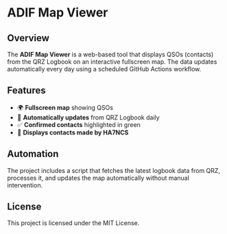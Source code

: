 # ADIF Map Viewer

## Overview
The **ADIF Map Viewer** is a web-based tool that displays QSOs (contacts) from the QRZ Logbook on an interactive fullscreen map. The data updates automatically every day using a scheduled GitHub Actions workflow.

## Features
- 🌍 **Fullscreen map** showing QSOs
- 🔄 **Automatically updates** from QRZ Logbook daily
- ✅ **Confirmed contacts** highlighted in green
- 📡 **Displays contacts made by HA7NCS**

## Automation
The project includes a script that fetches the latest logbook data from QRZ, processes it, and updates the map automatically without manual intervention.

## License
This project is licensed under the MIT License.

